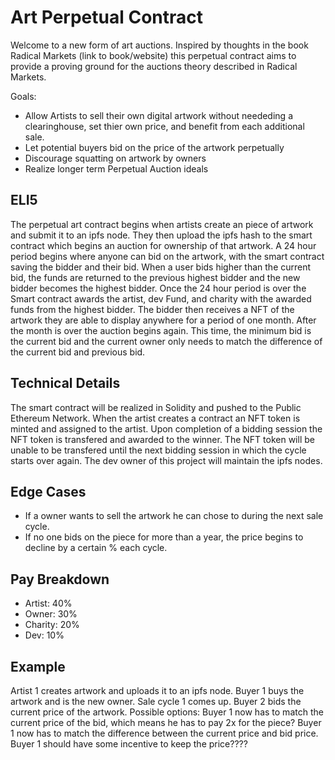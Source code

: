 # Art Perpetual Contract

Welcome to a new form of art auctions. Inspired by thoughts in the book Radical Markets (link to book/website) this perpetual contract aims to provide a proving ground for the auctions theory described in Radical Markets. 

Goals:
* Allow Artists to sell their own digital artwork without neededing a clearinghouse, set thier own price, and benefit from each additional sale.
* Let potential buyers bid on the price of the artwork perpetually
* Discourage squatting on artwork by owners
* Realize longer term Perpetual Auction ideals

## ELI5

The perpetual art contract begins when artists create an piece of artwork and submit it to an ipfs node. They then upload the ipfs hash to the smart contract which begins an auction for ownership of that artwork. A 24 hour period begins where anyone can bid on the artwork, with the smart contract saving the bidder and their bid. When a user bids higher than the current bid, the funds are returned to the previous highest bidder and the new bidder becomes the highest bidder. Once the 24 hour period is over the Smart contract awards the artist, dev Fund, and charity with the awarded funds from the highest bidder. The bidder then receives a NFT of the artwork they are able to display anywhere for a period of one month. After the month is over the auction begins again. This time, the minimum bid is the current bid and the current owner only needs to match the difference of the current bid and previous bid.

## Technical Details

The smart contract will be realized in Solidity and pushed to the Public Ethereum Network. When the artist creates a contract an NFT token is minted and assigned to the artist. Upon completion of a bidding session the NFT token is transfered and awarded to the winner. The NFT token will be unable to be transfered until the next bidding session in which the cycle starts over again. The dev owner of this project will maintain the ipfs nodes.

## Edge Cases
* If a owner wants to sell the artwork he can chose to during the next sale cycle.
* If no one bids on the piece for more than a year, the price begins to decline by a certain % each cycle.


## Pay Breakdown
* Artist:    40%
* Owner:     30%
* Charity:   20%
* Dev:       10%



## Example
Artist 1 creates artwork and uploads it to an ipfs node.
Buyer 1 buys the artwork and is the new owner.
Sale cycle 1 comes up.
Buyer 2 bids the current price of the artwork.
Possible options:
Buyer 1 now has to match the current price of the bid, which means he has to pay 2x for the piece?
Buyer 1 now has to match the difference between the current price and bid price.
Buyer 1 should have some incentive to keep the price????

